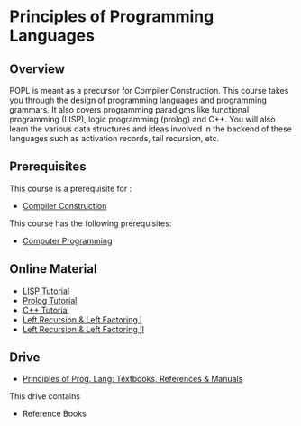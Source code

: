 # Principles of Programming Languages

## Overview
POPL is meant as a precursor for Compiler Construction. This course takes you through the design of programming languages and programming grammars. It also covers programming paradigms like functional programming (LISP), logic programming (prolog) and C++. You will also learn the various data structures and ideas involved in the backend of these languages such as activation records, tail recursion, etc. 

## Prerequisites

This course is a prerequisite for : 
* [Compiler Construction](../CSF363)

This course has the following prerequisites:
* [Computer Programming](../CSF111)

## Online Material

* [LISP Tutorial](https://www.youtube.com/watch?v=ymSq4wHrqyU)
* [Prolog Tutorial](https://www.youtube.com/watch?v=SykxWpFwMGs)
* [C++ Tutorial](https://www.youtube.com/watch?v=vLnPwxZdW4Y)
* [Left Recursion & Left Factoring I](https://www.youtube.com/watch?v=rDBafyxYCW8&list=PLmXKhU9FNesSmu-_DKC7APRoFkaQvGurx&index=9)
* [Left Recursion & Left Factoring II](https://www.youtube.com/watch?v=3_VCoBfrt9c&list=PLEbnTDJUr_IcPtUXFy2b1sGRPsLFMghhS&index=4)

## Drive
* [Principles of Prog. Lang: Textbooks, References & Manuals](https://drive.google.com/open?id=1oLnNSfUoY36_IUSPV4pFw6Bd6QVrUnr8)

This drive contains
* Reference Books
